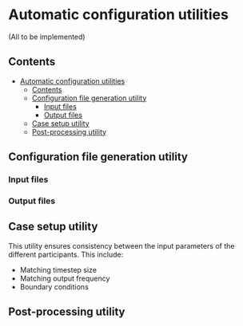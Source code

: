 # Automatic configuration utilities

(All to be implemented)

## Contents

<!-- toc orderedList:0 -->

- [Automatic configuration utilities](#automatic-configuration-utilities)
	- [Contents](#contents)
	- [Configuration file generation utility](#configuration-file-generation-utility)
		- [Input files](#input-files)
		- [Output files](#output-files)
	- [Case setup utility](#case-setup-utility)
	- [Post-processing utility](#post-processing-utility)

<!-- tocstop -->

## Configuration file generation utility

### Input files

### Output files

## Case setup utility

This utility ensures consistency between the input parameters of the different participants.  This include:

- Matching timestep size
- Matching output frequency
- Boundary conditions

## Post-processing utility
